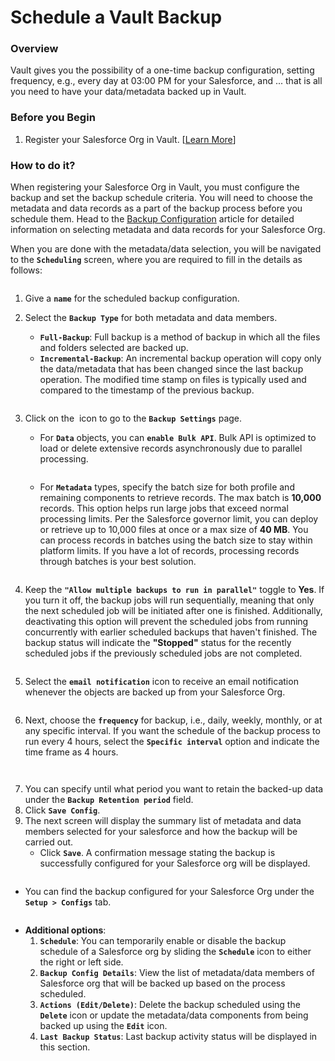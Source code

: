 # Schedule a Vault Backup

### Overview <a href="#overview" id="overview"></a>

Vault gives you the possibility of a one-time backup configuration, setting frequency, e.g., every day at 03:00 PM for your Salesforce, and ... that is all you need to have your data/metadata backed up in Vault.&#x20;

### Before you Begin <a href="#before-you-begin" id="before-you-begin"></a>

1. Register your Salesforce Org in Vault. \[[Learn More](../../configuring-vault/registering-salesforce-org/)]

### How to do it? <a href="#how-to-do-it" id="how-to-do-it"></a>

When registering your Salesforce Org in Vault, you must configure the backup and set the backup schedule criteria. You will need to choose the metadata and data records as a part of the backup process before you schedule them. Head to the [Backup Configuration](../../configuring-vault/registering-salesforce-org/setup-backup-configuration-for-salesforce-org.md) article for detailed information on selecting metadata and data records for your Salesforce Org.

When you are done with the metadata/data selection, you will be navigated to the **`Scheduling`** screen, where you are required to fill in the details as follows:

<figure><img src="../../../../.gitbook/assets/image (4) (1) (1) (1) (1) (1) (1) (1) (1) (1) (1) (1) (1) (1) (1) (1) (1) (1) (1) (1) (1) (1) (1) (1) (1) (1) (1) (1) (1) (1) (1) (1) (1) (1) (1).png" alt=""><figcaption></figcaption></figure>

1. Give a **`name`** for the scheduled backup configuration.
2.  Select the **`Backup Type`** for both metadata and data members.

    * **`Full-Backup`**: Full backup is a method of backup in which all the files and folders selected are backed up.
    * **`Incremental-Backup`**: An incremental backup operation will copy only the data/metadata that has been changed since the last backup operation. The modified time stamp on files is typically used and compared to the timestamp of the previous backup.

    <figure><img src="../../../../.gitbook/assets/image (5) (1) (1) (1) (1) (1) (1) (1) (1) (1) (1) (1) (1) (1) (1) (1) (1) (1) (1) (1) (1) (1) (1) (1) (1) (1) (1) (1) (1) (1) (1) (1) (1) (1) (1) (1).png" alt=""><figcaption></figcaption></figure>
3.  Click on the <img src="../../../../.gitbook/assets/image (70) (1) (1) (1) (1) (1) (1).png" alt="" data-size="line"> icon to go to the **`Backup Settings`** page.

    * For **`Data`** objects, you can **`enable Bulk API`**. Bulk API is optimized to load or delete extensive records asynchronously due to parallel processing.&#x20;

    <figure><img src="../../../../.gitbook/assets/image (6) (1) (1) (1) (1) (1) (1) (1) (1) (1) (1) (1) (1) (1) (1) (1) (1) (1) (1) (1) (1) (1) (1) (1) (1) (1) (1) (1) (1) (1) (1).png" alt=""><figcaption></figcaption></figure>

    * For **`Metadata`** types, specify the batch size for both profile and remaining components to retrieve records. The max batch is **10,000** records. This option helps run large jobs that exceed normal processing limits. Per the Salesforce governor limit, you can deploy or retrieve up to 10,000 files at once or a max size of **40 MB**. You can process records in batches using the batch size to stay within platform limits. If you have a lot of records, processing records through batches is your best solution.

    <figure><img src="../../../../.gitbook/assets/image (7) (1) (1) (1) (1) (1) (1) (1) (1) (1) (1) (1) (1) (1) (1) (1) (1) (1) (1) (1) (1) (1) (1) (1) (1) (1) (1) (1) (1).png" alt=""><figcaption></figcaption></figure>
4. Keep the **`"Allow multiple backups to run in parallel"`** toggle to **Yes**. If you turn it off, the backup jobs will run sequentially, meaning that only the next scheduled job will be initiated after one is finished. Additionally, deactivating this option will prevent the scheduled jobs from running concurrently with earlier scheduled backups that haven't finished. The backup status will indicate the **"Stopped"** status for the recently scheduled jobs if the previously scheduled jobs are not completed.

<figure><img src="../../../../.gitbook/assets/image (8) (1) (1) (1) (1) (1) (1) (1) (1) (1) (1) (1) (1) (1) (1) (1) (1) (1) (1) (1) (1) (1) (1) (1) (1) (1) (1) (1) (1).png" alt=""><figcaption></figcaption></figure>

5. Select the **`email notification`** icon to receive an email notification whenever the objects are backed up from your Salesforce Org.

<figure><img src="../../../../.gitbook/assets/image (9) (1) (1) (1) (1) (1) (1) (1) (1) (1) (1) (1) (1) (1) (1) (1) (1) (1) (1) (1) (1) (1) (1) (1) (1) (1) (1).png" alt=""><figcaption></figcaption></figure>

6. Next, choose the **`frequency`** for backup, i.e., daily, weekly, monthly, or at any specific interval. If you want the schedule of the backup process to run every 4 hours, select the **`Specific interval`** option and indicate the time frame as 4 hours.

<figure><img src="../../../../.gitbook/assets/image (10) (1) (1) (1) (1) (1) (1) (1) (1) (1) (1) (1) (1) (1) (1) (1) (1) (1) (1) (1) (1) (1) (1) (1) (1).png" alt=""><figcaption></figcaption></figure>

<figure><img src="../../../../.gitbook/assets/image (11) (1) (1) (1) (1) (1) (1) (1) (1) (1) (1) (1) (1) (1) (1) (1) (1) (1) (1) (1) (1) (1) (1).png" alt=""><figcaption></figcaption></figure>

7. You can specify until what period you want to retain the backed-up data under the **`Backup Retention period`** field.
8. Click **`Save Config`**.
9. The next screen will display the summary list of metadata and data members selected for your salesforce and how the backup will be carried out.
   * Click **`Save`**. A confirmation message stating the backup is successfully configured for your Salesforce org will be displayed.

<figure><img src="../../../../.gitbook/assets/image (12) (1) (1) (1) (1) (1) (1) (1) (1) (1) (1) (1) (1) (1) (1) (1) (1) (1) (1) (1) (1) (1) (1).png" alt=""><figcaption></figcaption></figure>

* You can find the backup configured for your Salesforce Org under the **`Setup > Configs`** tab.

<figure><img src="../../../../.gitbook/assets/image (13) (1) (1) (1) (1) (1) (1) (1) (1) (1) (1) (1) (1) (1) (1) (1) (1) (1) (1) (1) (1) (1).png" alt=""><figcaption></figcaption></figure>

* **Additional options**:
  1. **`Schedule`**: You can temporarily enable or disable the backup schedule of a Salesforce org by sliding the **`Schedule`** icon to either the right or left side.
  2. **`Backup Config Details`**: View the list of metadata/data members of Salesforce org that will be backed up based on the process scheduled.
  3. **`Actions (Edit/Delete)`**: Delete the backup scheduled using the **`Delete`** icon or update the metadata/data components from being backed up using the **`Edit`** icon.
  4. **`Last Backup Status`**: Last backup activity status will be displayed in this section.
